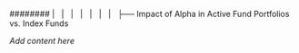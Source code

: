 ######## |   |   |   |   |   |   |   ├── Impact of Alpha in Active Fund Portfolios vs. Index Funds

*Add content here*